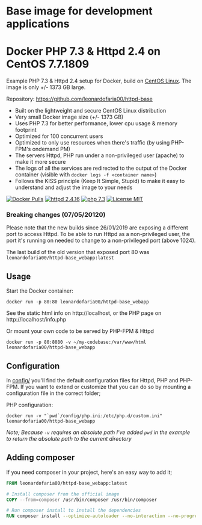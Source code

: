 # Base image for development applications
# Docker PHP 7.3 & Httpd 2.4 on CentOS 7.7.1809
Example PHP 7.3 & Httpd 2.4 setup for Docker, build on [CentOS Linux](https://www.centos.org/).
The image is only +/- 1373 GB large.

Repository: https://github.com/leonardofaria00/httpd-base


* Built on the lightweight and secure CentOS Linux distribution
* Very small Docker image size (+/- 1373 GB)
* Uses PHP 7.3 for better performance, lower cpu usage & memory footprint
* Optimized for 100 concurrent users
* Optimized to only use resources when there's traffic (by using PHP-FPM's ondemand PM)
* The servers Httpd, PHP run under a non-privileged user (apache) to make it more secure
* The logs of all the services are redirected to the output of the Docker container (visible with `docker logs -f <container name>`)
* Follows the KISS principle (Keep It Simple, Stupid) to make it easy to understand and adjust the image to your needs


[![Docker Pulls](https://img.shields.io/docker/pulls/trafex/alpine-nginx-php7.svg)](https://hub.docker.com/r/leonardofaria00/httpd-base_webapp)
[![httpd 2.4.16](https://img.shields.io/badge/nginx-1.16-brightgreen.svg)](https://httpd.apache.org/docs/2.4/pt-br/)
[![php 7.3](https://img.shields.io/badge/php-7.3-brightgreen.svg)](https://www.php.net/releases/7_3_0.php)
[![License MIT](https://img.shields.io/badge/license-MIT-blue.svg)](https://opensource.org/licenses/MIT)

### Breaking changes (07/05/20120)

Please note that the new builds since 26/01/2019 are exposing a different port to access Httpd.
To be able to run Httpd as a non-privileged user, the port it's running on needed
to change to a non-privileged port (above 1024).

The last build of the old version that exposed port 80 was `leonardofaria00/httpd-base_webapp:latest`

## Usage

Start the Docker container:

    docker run -p 80:80 leonardofaria00/httpd-base_webapp

See the static html info on http://localhost, or the PHP page on http://localhost/info.php

Or mount your own code to be served by PHP-FPM & Httpd

    docker run -p 80:8080 -v ~/my-codebase:/var/www/html leonardofaria00/httpd-base_webapp

## Configuration
In [config/](config/) you'll find the default configuration files for Httpd, PHP and PHP-FPM.
If you want to extend or customize that you can do so by mounting a configuration file in the correct folder;

PHP configuration:

    docker run -v "`pwd`/config/php.ini:/etc/php.d/custom.ini" leonardofaria00/httpd-base_webapp

_Note; Because `-v` requires an absolute path I've added `pwd` in the example to return the absolute path to the current directory_ 


## Adding composer

If you need composer in your project, here's an easy way to add it;

```dockerfile
FROM leonardofaria00/httpd-base_webapp:latest

# Install composer from the official image
COPY --from=composer /usr/bin/composer /usr/bin/composer

# Run composer install to install the dependencies
RUN composer install --optimize-autoloader --no-interaction --no-progress
```

